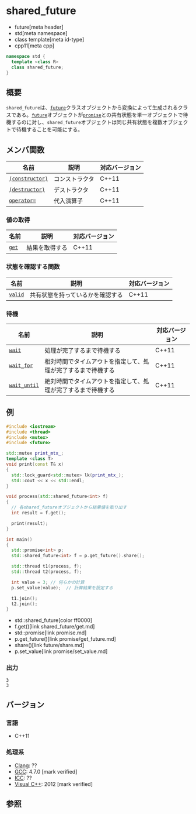 # shared_future
* future[meta header]
* std[meta namespace]
* class template[meta id-type]
* cpp11[meta cpp]

```cpp
namespace std {
  template <class R>
  class shared_future;
}
```

## 概要
`shared_future`は、[`future`](future.md)クラスオブジェクトから変換によって生成されるクラスである。[`future`](future.md)オブジェクトが[`promise`](promise.md)との共有状態を単一オブジェクトで待機するのに対し、`shared_future`オブジェクトは同じ共有状態を複数オブジェクトで待機することを可能にする。


## メンバ関数

| 名前 | 説明 | 対応バージョン |
|------|------|----------------|
| [`(constructor)`](shared_future/op_constructor.md) | コンストラクタ | C++11 |
| [`(destructor)`](shared_future/op_destructor.md) | デストラクタ | C++11 |
| [`operator=`](shared_future/op_assign.md) | 代入演算子 | C++11 |


### 値の取得

| 名前 | 説明 | 対応バージョン |
|------|------|----------------|
| [`get`](shared_future/get.md) | 結果を取得する | C++11 |

### 状態を確認する関数

| 名前 | 説明 | 対応バージョン |
|------|------|----------------|
| [`valid`](shared_future/valid.md) | 共有状態を持っているかを確認する | C++11 |

### 待機

| 名前 | 説明 | 対応バージョン |
|------|------|----------------|
| [`wait`](shared_future/wait.md) | 処理が完了するまで待機する | C++11 |
| [`wait_for`](shared_future/wait_for.md) | 相対時間でタイムアウトを指定して、処理が完了するまで待機する | C++11 |
| [`wait_until`](shared_future/wait_until.md) | 絶対時間でタイムアウトを指定して、処理が完了するまで待機する | C++11 |


## 例
```cpp example
#include <iostream>
#include <thread>
#include <mutex>
#include <future>

std::mutex print_mtx_;
template <class T>
void print(const T& x)
{
  std::lock_guard<std::mutex> lk(print_mtx_);
  std::cout << x << std::endl;
}

void process(std::shared_future<int> f)
{
  // 各shared_futureオブジェクトから結果値を取り出す
  int result = f.get();

  print(result);
}

int main()
{
  std::promise<int> p;
  std::shared_future<int> f = p.get_future().share();

  std::thread t1(process, f);
  std::thread t2(process, f);

  int value = 3; // 何らかの計算
  p.set_value(value);  // 計算結果を設定する

  t1.join();
  t2.join();
}
```
* std::shared_future[color ff0000]
* f.get()[link shared_future/get.md]
* std::promise[link promise.md]
* p.get_future()[link promise/get_future.md]
* share()[link future/share.md]
* p.set_value[link promise/set_value.md]

### 出力
```
3
3
```

## バージョン
### 言語
- C++11

### 処理系
- [Clang](/implementation.md#clang): ??
- [GCC](/implementation.md#gcc): 4.7.0 [mark verified]
- [ICC](/implementation.md#icc): ??
- [Visual C++](/implementation.md#visual_cpp): 2012 [mark verified]


## 参照

